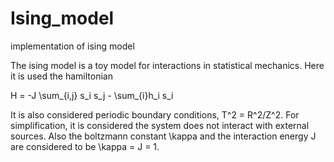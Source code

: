 # Ising_model
implementation of ising model

The ising model is a toy model for interactions in statistical mechanics. Here it is used the hamiltonian

H = -J \sum_{i,j} s_i s_j - \sum_{i}h_i s_i

It is also considered periodic boundary conditions, T^2 = R^2/Z^2. For simplification, it is considered the system does not interact with external sources. Also the boltzmann constant \kappa and the interaction energy J are considered to be \kappa = J = 1.
